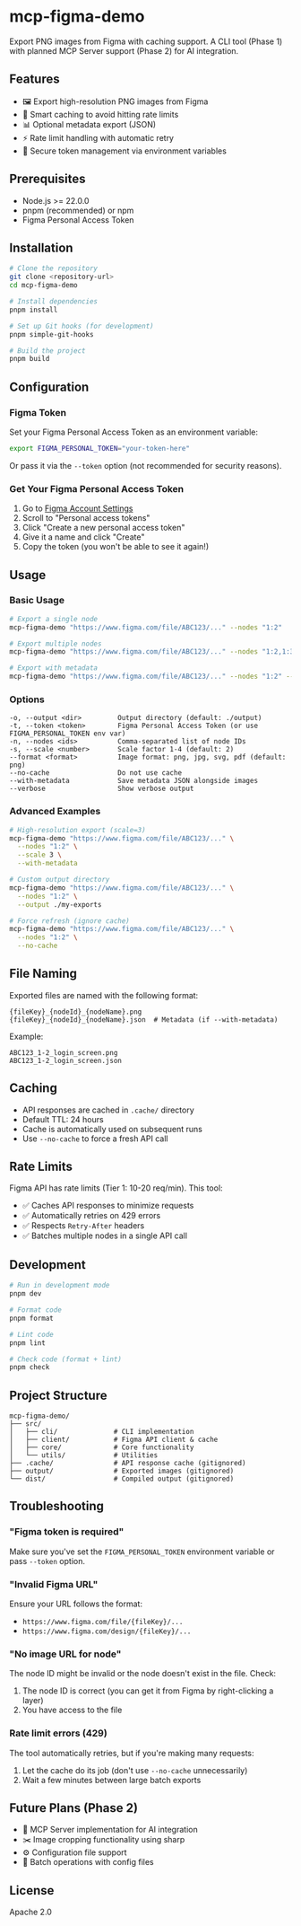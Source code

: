 # mcp-figma-demo

Export PNG images from Figma with caching support. A CLI tool (Phase 1) with planned MCP Server support (Phase 2) for AI integration.

## Features

- 🖼️ Export high-resolution PNG images from Figma
- 💾 Smart caching to avoid hitting rate limits
- 📊 Optional metadata export (JSON)
- ⚡ Rate limit handling with automatic retry
- 🔐 Secure token management via environment variables

## Prerequisites

- Node.js >= 22.0.0
- pnpm (recommended) or npm
- Figma Personal Access Token

## Installation

```bash
# Clone the repository
git clone <repository-url>
cd mcp-figma-demo

# Install dependencies
pnpm install

# Set up Git hooks (for development)
pnpm simple-git-hooks

# Build the project
pnpm build
```

## Configuration

### Figma Token

Set your Figma Personal Access Token as an environment variable:

```bash
export FIGMA_PERSONAL_TOKEN="your-token-here"
```

Or pass it via the `--token` option (not recommended for security reasons).

### Get Your Figma Personal Access Token

1. Go to [Figma Account Settings](https://www.figma.com/settings)
2. Scroll to "Personal access tokens"
3. Click "Create a new personal access token"
4. Give it a name and click "Create"
5. Copy the token (you won't be able to see it again!)

## Usage

### Basic Usage

```bash
# Export a single node
mcp-figma-demo "https://www.figma.com/file/ABC123/..." --nodes "1:2"

# Export multiple nodes
mcp-figma-demo "https://www.figma.com/file/ABC123/..." --nodes "1:2,1:3,1:4"

# Export with metadata
mcp-figma-demo "https://www.figma.com/file/ABC123/..." --nodes "1:2" --with-metadata
```

### Options

```
-o, --output <dir>         Output directory (default: ./output)
-t, --token <token>        Figma Personal Access Token (or use FIGMA_PERSONAL_TOKEN env var)
-n, --nodes <ids>          Comma-separated list of node IDs
-s, --scale <number>       Scale factor 1-4 (default: 2)
--format <format>          Image format: png, jpg, svg, pdf (default: png)
--no-cache                 Do not use cache
--with-metadata            Save metadata JSON alongside images
--verbose                  Show verbose output
```

### Advanced Examples

```bash
# High-resolution export (scale=3)
mcp-figma-demo "https://www.figma.com/file/ABC123/..." \
  --nodes "1:2" \
  --scale 3 \
  --with-metadata

# Custom output directory
mcp-figma-demo "https://www.figma.com/file/ABC123/..." \
  --nodes "1:2" \
  --output ./my-exports

# Force refresh (ignore cache)
mcp-figma-demo "https://www.figma.com/file/ABC123/..." \
  --nodes "1:2" \
  --no-cache
```

## File Naming

Exported files are named with the following format:

```
{fileKey}_{nodeId}_{nodeName}.png
{fileKey}_{nodeId}_{nodeName}.json  # Metadata (if --with-metadata)
```

Example:
```
ABC123_1-2_login_screen.png
ABC123_1-2_login_screen.json
```

## Caching

- API responses are cached in `.cache/` directory
- Default TTL: 24 hours
- Cache is automatically used on subsequent runs
- Use `--no-cache` to force a fresh API call

## Rate Limits

Figma API has rate limits (Tier 1: 10-20 req/min). This tool:

- ✅ Caches API responses to minimize requests
- ✅ Automatically retries on 429 errors
- ✅ Respects `Retry-After` headers
- ✅ Batches multiple nodes in a single API call

## Development

```bash
# Run in development mode
pnpm dev

# Format code
pnpm format

# Lint code
pnpm lint

# Check code (format + lint)
pnpm check
```

## Project Structure

```
mcp-figma-demo/
├── src/
│   ├── cli/              # CLI implementation
│   ├── client/           # Figma API client & cache
│   ├── core/             # Core functionality
│   └── utils/            # Utilities
├── .cache/               # API response cache (gitignored)
├── output/               # Exported images (gitignored)
└── dist/                 # Compiled output (gitignored)
```

## Troubleshooting

### "Figma token is required"

Make sure you've set the `FIGMA_PERSONAL_TOKEN` environment variable or pass `--token` option.

### "Invalid Figma URL"

Ensure your URL follows the format:
- `https://www.figma.com/file/{fileKey}/...`
- `https://www.figma.com/design/{fileKey}/...`

### "No image URL for node"

The node ID might be invalid or the node doesn't exist in the file. Check:
1. The node ID is correct (you can get it from Figma by right-clicking a layer)
2. You have access to the file

### Rate limit errors (429)

The tool automatically retries, but if you're making many requests:
1. Let the cache do its job (don't use `--no-cache` unnecessarily)
2. Wait a few minutes between large batch exports

## Future Plans (Phase 2)

- 🤖 MCP Server implementation for AI integration
- ✂️ Image cropping functionality using sharp
- ⚙️ Configuration file support
- 📝 Batch operations with config files

## License

Apache 2.0
